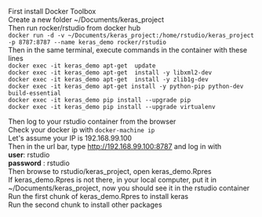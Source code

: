 First install Docker Toolbox <br>
Create a new folder ~/Documents/keras_project<br>
Then run rocker/rstudio from docker hub<br>
`docker run -d -v ~/Documents/keras_project:/home/rstudio/keras_project -p 8787:8787 --name keras_demo rocker/rstudio`<br>
Then in the same terminal, execute commands in the container with these lines <br>
`docker exec -it keras_demo apt-get  update`<br>
`docker exec -it keras_demo apt-get  install -y libxml2-dev`<br>
`docker exec -it keras_demo apt-get  install -y zlib1g-dev`<br>
`docker exec -it keras_demo apt-get install -y python-pip python-dev build-essential`<br>
`docker exec -it keras_demo pip install --upgrade pip`<br>
`docker exec -it keras_demo pip install --upgrade virtualenv`<br>

Then log to your rstudio container from the browser<br>
Check your docker ip with `docker-machine ip`<br>
Let's assume your IP is 192.168.99.100<br>
Then in the url bar, type http://192.168.99.100:8787 and log in with<br>
<b>user</b>: rstudio<br>
<b>password</b> : rstudio<br>
Then browse to rstudio/keras_project, open keras_demo.Rpres<br>
If keras_demo.Rpres is not there, in your local computer, put it in ~/Documents/keras_project, now you should see it in the rstudio container<br>
Run the first chunk of keras_demo.Rpres to install keras<br>
Run the second chunk to install other packages<br>
